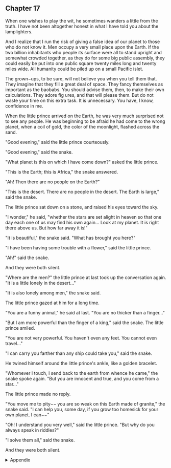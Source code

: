 ## Chapter 17


When one wishes to play the wit, he sometimes wanders a little from the truth. I have not been altogether honest in what I have told you about the lamplighters.

And I realize that I run the risk of giving a false idea of our planet to those who do not know it. Men occupy a very small place upon the Earth. If the two billion inhabitants who people its surface were all to stand upright and somewhat crowded together, as they do for some big public assembly, they could easily be put into one public square twenty miles long and twenty miles wide. All humanity could be piled up on a small Pacific islet.

The grown−ups, to be sure, will not believe you when you tell them that. They imagine that they fill a great deal of space. They fancy themselves as important as the baobabs. You should advise them, then, to make their own calculations. They adore fig ures, and that will please them. But do not waste your time on this extra task. It is unnecessary. You have, I know, confidence in me.

When the little prince arrived on the Earth, he was very much surprised not to see any people. He was beginning to be afraid he had come to the wrong planet, when a coil of gold, the color of the moonlight, flashed across the sand.

"Good evening," said the little prince courteously.

"Good evening," said the snake.

"What planet is this on which I have come down?" asked the little prince.

"This is the Earth; this is Africa," the snake answered.

"Ah! Then there are no people on the Earth?"

"This is the desert. There are no people in the desert. The Earth is large," said the snake.

The little prince sat down on a stone, and raised his eyes toward the sky.

"I wonder," he said, "whether the stars are set alight in heaven so that one day each one of us may find his own again... Look at my planet. It is right there above us. But how far away it is!"

"It is beautiful," the snake said. "What has brought you here?"

"I have been having some trouble with a flower," said the little prince.

"Ah!" said the snake.

And they were both silent.

"Where are the men?" the little prince at last took up the conversation again. "It is a little lonely in the desert..."

"It is also lonely among men," the snake said.

The little prince gazed at him for a long time.

"You are a funny animal," he said at last. "You are no thicker than a finger..."

"But I am more powerful than the finger of a king," said the snake. The little prince smiled.

"You are not very powerful. You haven't even any feet. You cannot even travel..."

"I can carry you farther than any ship could take you," said the snake.

He twined himself around the little prince's ankle, like a golden bracelet.

"Whomever I touch, I send back to the earth from whence he came," the snake spoke again. "But you are innocent and true, and you come from a star..."

The little prince made no reply.

"You move me to pity−− you are so weak on this Earth made of granite," the snake said. "I can help you, some day, if you grow too homesick for your own planet. I can−−"

"Oh! I understand you very well," said the little prince. "But why do you always speak in riddles?"

"I solve them all," said the snake.

And they were both silent.



<details>
<summary>Appendix</summary>

<p>地球真的是非常大，如果把地球上所有的人都放到一起，可能只占整个陆地很小一块地方。</p>

<p>所以小王子来到地球后，走了很久，都没有遇到一个人，小王子都怀疑自己是不是来错星球了。</p>

<p>直到小王子遇到了一条蛇，小王子问，我来到的这是哪个星球？我现在哪里？</p>

<p>蛇回答说，这里是地球，在非洲的沙漠里。沙漠非常大。你为什么来到这里？</p>

<p>小王子回答说，他和自己星球上的一朵花产生了一些问题。小王子接着又对蛇说，你看起来很弱小，没有脚，都不能旅行。</p>

<p>蛇说，其实我很强大。我能去的地方比帆船能到的地方还要远。我碰到谁，就可以让谁回到他自己的星球。</p>

<p>但是我不会伤害你，因为你对于地球来说很渺小，我甚至可以帮助你，如果你需要的话。</p>

<p>小王子说，那我明白了，你是一条好蛇。不过，你为什么总用谜语说话呢？</p>

</details>